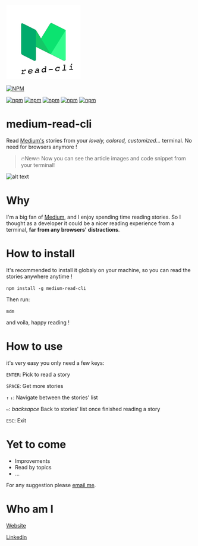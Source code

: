 ![alt text](https://raw.githubusercontent.com/fkanout/medium-read-cli/master/assets/mdm200.png)

[![NPM](https://nodei.co/npm/medium-read-cli.png?downloads=true&downloadRank=true&stars=true)](https://nodei.co/npm/medium-read-cli/)

[![npm](https://img.shields.io/npm/v/medium-read-cli.svg)]()
[![npm](https://img.shields.io/npm/dw/medium-read-cli.svg)]()
[![npm](https://img.shields.io/npm/dm/medium-read-cli.svg)]()
[![npm](https://img.shields.io/npm/dy/medium-read-cli.svg)]()
[![npm](https://img.shields.io/npm/l/medium-read-cli.svg)]()


# medium-read-cli
Read [Medium's](https://www.medium.com) stories from your *lovely, colored, customized...* terminal. No need for browsers anymore !

> 🔥New🔥  Now you can see the article images and code snippet from your terminal! 


![alt text](https://raw.githubusercontent.com/fkanout/medium-read-cli/master/assets/demoWithImg.gif)


# Why
I'm a big fan of [Medium](https://www.medium.com), and I enjoy spending time reading stories. So I thought as a developer it could be a nicer reading experience from a terminal, **far from any browsers' distractions**.

# How to install
It's recommended to install it globaly on your machine, so you can read the stories anywhere anytime !

`npm install -g medium-read-cli`

Then run:

`mdm`

and voila, happy reading !

# How to use
it's very easy you only need a few keys:

`ENTER`: Pick to read a story

`SPACE`: Get more stories

`↑` `↓`: Navigate between the stories' list

`⇐`: *backsapce* Back to stories' list once finished reading a story

`ESC`: Exit

# Yet to come
- Improvements 
- Read by topics
- ...

For any suggestion please [email me](mailto:faisal@kanout.com).
# Who am I

[Website](https://www.kanout.com)

[Linkedin](https://www.linkedin.com/in/faisalkanout/)
